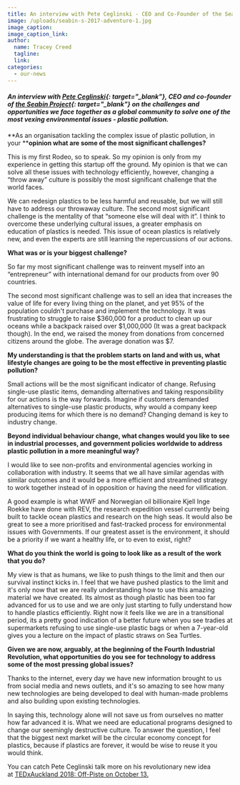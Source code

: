 ```yaml
---
title: An interview with Pete Ceglinski - CEO and Co-Founder of the Seabin Project
image: /uploads/seabin-s-2017-adventure-1.jpg
image_caption:
image_caption_link:
author:
  name: Tracey Creed
  tagline:
  link:
categories:
  - our-news
---
```


#### *An interview with [Pete Ceglinski](https://tedxauckland.com/people/pete-ceglinski/){: target="_blank"}, CEO and co-founder of [the Seabin Project](http://seabinproject.com/){: target="_blank"} on the challenges and opportunities we face together as a global community to solve one of the most vexing environmental issues - plastic pollution.*

**As an organisation tackling the complex issue of plastic pollution, in your&nbsp;****opinion what are some of the most significant challenges?**

This is my first Rodeo, so to speak. So my opinion is only from my experience in getting this startup off the ground. My opinion is that we can solve all these issues with technology efficiently, however, changing a “throw away” culture is possibly the most significant challenge that the world faces.

We can redesign plastics to be less harmful and reusable, but we will still have to address our throwaway culture. The second most significant challenge is the mentality of that “someone else will deal with it”. I think to overcome these underlying cultural issues, a greater emphasis on education of plastics is needed. This issue of ocean plastics is relatively new, and even the experts are still learning the repercussions of our actions.

**What was or is your biggest challenge?**

So far my most significant challenge was to reinvent myself into an “entrepreneur” with international demand for our products from over 90 countries.

The second most significant challenge was to sell an idea that increases the value of life for every living thing on the planet, and yet 95% of the population couldn't purchase and implement the technology. It was frustrating to struggle to raise $360,000 for a product to clean up our oceans while a backpack raised over $1,000,000 (It was a great backpack though). In the end, we raised the money from donations from concerned citizens around the globe. The average donation was $7.

**My understanding is that the problem starts on land and with us, what lifestyle changes are going to be the most effective in preventing plastic pollution?**

Small actions will be the most significant indicator of change. Refusing single-use plastic items, demanding alternatives and taking responsibility for our actions is the way forwards. Imagine if customers demanded alternatives to single-use plastic products, why would a company keep producing items for which there is no demand? Changing demand is key to industry change.

**Beyond individual behaviour change, what changes would you like to see in industrial processes, and government policies worldwide to address plastic pollution in a more meaningful way?**

I would like to see non-profits and environmental agencies working in collaboration with industry. It seems that we all have similar agendas with similar outcomes and it would be a more efficient and streamlined strategy to work together instead of in opposition or having the need for vilification.

A good example is what WWF and Norwegian oil billionaire Kjell Inge Roekke have done with REV, the research expedition vessel currently being built to tackle ocean plastics and research on the high seas. It would also be great to see a more prioritised and fast-tracked process for environmental issues with Governments. If our greatest asset is the environment, it should be a priority if we want a healthy life, or to even to exist, right?

**What do you think the world is going to look like as a result of the work that you do?**

My view is that as humans, we like to push things to the limit and then our survival instinct kicks in. I feel that we have pushed plastics to the limit and it's only now that we are really understanding how to use this amazing material we have created. Its almost as though plastic has been too far advanced for us to use and we are only just starting to fully understand how to handle plastics efficiently. Right now it feels like we are in a transitional period, its a pretty good indication of a better future when you see tradies at supermarkets refusing to use single-use plastic bags or when a 7-year-old gives you a lecture on the impact of plastic straws on Sea Turtles.

**Given we are now, arguably, at the beginning of the Fourth Industrial Revolution, what opportunities do you see for technology to address some of the most pressing global issues?**

Thanks to the internet, every day we have new information brought to us from social media and news outlets, and it's so amazing to see how many new technologies are being developed to deal with human-made problems and also building upon existing technologies.

In saying this, technology alone will not save us from ourselves no matter how far advanced it is. What we need are educational programs designed to change our seemingly destructive culture. To answer the question, I feel that the biggest next market will be the circular economy concept for plastics, because if plastics are forever, it would be wise to reuse it you would think.

You can catch Pete Ceglinski talk more on his revolutionary new idea at&nbsp;[TEDxAuckland 2018: Off-Piste on October 13.](https://tedxauckland.com/events/2018/)
